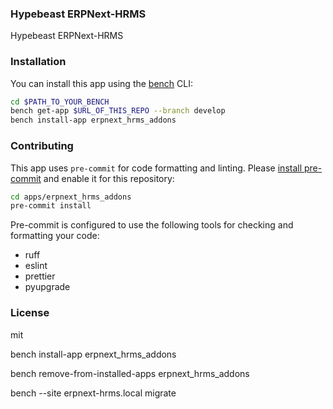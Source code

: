 ### Hypebeast ERPNext-HRMS

Hypebeast ERPNext-HRMS

### Installation

You can install this app using the [bench](https://github.com/frappe/bench) CLI:

```bash
cd $PATH_TO_YOUR_BENCH
bench get-app $URL_OF_THIS_REPO --branch develop
bench install-app erpnext_hrms_addons
```

### Contributing

This app uses `pre-commit` for code formatting and linting. Please [install pre-commit](https://pre-commit.com/#installation) and enable it for this repository:

```bash
cd apps/erpnext_hrms_addons
pre-commit install
```

Pre-commit is configured to use the following tools for checking and formatting your code:

- ruff
- eslint
- prettier
- pyupgrade

### License

mit

bench install-app erpnext_hrms_addons

bench remove-from-installed-apps erpnext_hrms_addons

bench --site erpnext-hrms.local migrate